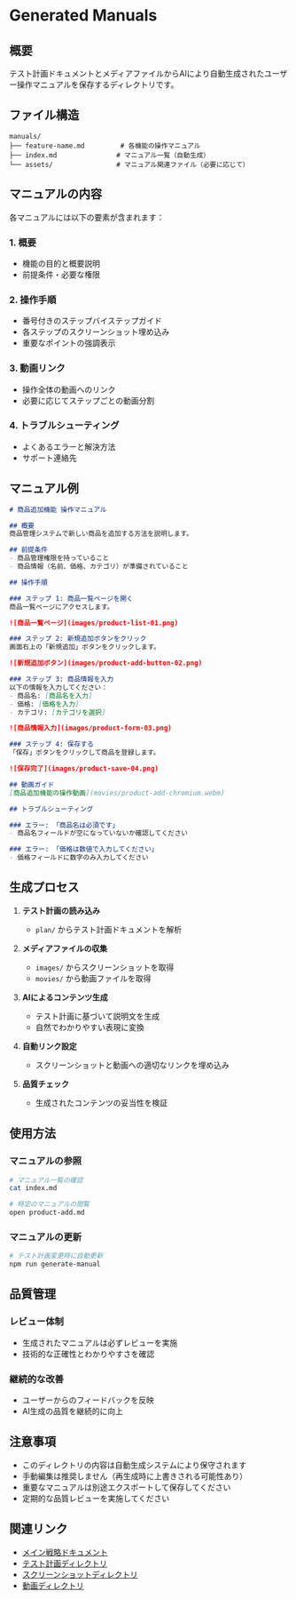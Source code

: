 # Generated Manuals

## 概要

テスト計画ドキュメントとメディアファイルからAIにより自動生成されたユーザー操作マニュアルを保存するディレクトリです。

## ファイル構造

```
manuals/
├── feature-name.md         # 各機能の操作マニュアル
├── index.md               # マニュアル一覧（自動生成）
└── assets/                # マニュアル関連ファイル（必要に応じて）
```

## マニュアルの内容

各マニュアルには以下の要素が含まれます：

### 1. 概要
- 機能の目的と概要説明
- 前提条件・必要な権限

### 2. 操作手順
- 番号付きのステップバイステップガイド
- 各ステップのスクリーンショット埋め込み
- 重要なポイントの強調表示

### 3. 動画リンク
- 操作全体の動画へのリンク
- 必要に応じてステップごとの動画分割

### 4. トラブルシューティング
- よくあるエラーと解決方法
- サポート連絡先

## マニュアル例

```markdown
# 商品追加機能 操作マニュアル

## 概要
商品管理システムで新しい商品を追加する方法を説明します。

## 前提条件
- 商品管理権限を持っていること
- 商品情報（名前、価格、カテゴリ）が準備されていること

## 操作手順

### ステップ 1: 商品一覧ページを開く
商品一覧ページにアクセスします。

![商品一覧ページ](images/product-list-01.png)

### ステップ 2: 新規追加ボタンをクリック
画面右上の「新規追加」ボタンをクリックします。

![新規追加ボタン](images/product-add-button-02.png)

### ステップ 3: 商品情報を入力
以下の情報を入力してください：
- 商品名: [商品名を入力]
- 価格: [価格を入力]
- カテゴリ: [カテゴリを選択]

![商品情報入力](images/product-form-03.png)

### ステップ 4: 保存する
「保存」ボタンをクリックして商品を登録します。

![保存完了](images/product-save-04.png)

## 動画ガイド
[商品追加機能の操作動画](movies/product-add-chromium.webm)

## トラブルシューティング

### エラー: 「商品名は必須です」
- 商品名フィールドが空になっていないか確認してください

### エラー: 「価格は数値で入力してください」
- 価格フィールドに数字のみ入力してください
```

## 生成プロセス

1. **テスト計画の読み込み**
   - `plan/` からテスト計画ドキュメントを解析

2. **メディアファイルの収集**
   - `images/` からスクリーンショットを取得
   - `movies/` から動画ファイルを取得

3. **AIによるコンテンツ生成**
   - テスト計画に基づいて説明文を生成
   - 自然でわかりやすい表現に変換

4. **自動リンク設定**
   - スクリーンショットと動画への適切なリンクを埋め込み

5. **品質チェック**
   - 生成されたコンテンツの妥当性を検証

## 使用方法

### マニュアルの参照
```bash
# マニュアル一覧の確認
cat index.md

# 特定のマニュアルの閲覧
open product-add.md
```

### マニュアルの更新
```bash
# テスト計画変更時に自動更新
npm run generate-manual
```

## 品質管理

### レビュー体制
- 生成されたマニュアルは必ずレビューを実施
- 技術的な正確性とわかりやすさを確認

### 継続的な改善
- ユーザーからのフィードバックを反映
- AI生成の品質を継続的に向上

## 注意事項

- このディレクトリの内容は自動生成システムにより保守されます
- 手動編集は推奨しません（再生成時に上書きされる可能性あり）
- 重要なマニュアルは別途エクスポートして保存してください
- 定期的な品質レビューを実施してください

## 関連リンク

- [メイン戦略ドキュメント](../e2e-manual-automation-strategy.md)
- [テスト計画ディレクトリ](../plan/)
- [スクリーンショットディレクトリ](../images/)
- [動画ディレクトリ](../movies/)
